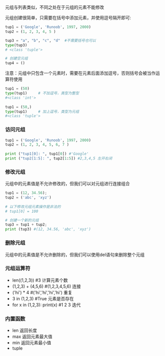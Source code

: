 元组与列表类似，不同之处在于元组的元素不能修改

元组创建很简单，只需要在括号中添加元素，并使用逗号隔开即可:
```python
tup1 = ('Google', 'Runoob', 1997, 2000)
tup2 = (1, 2, 3, 4, 5 )

tup3 = "a", "b", "c", "d"  #不需要括号也可以
type(tup3)
# <class 'tuple'>

# 创建空元组
tup4 = ()
```

注意：元组中只包含一个元素时，需要在元素后面添加逗号，否则括号会被当作运算符使用
```python
tup1 = (50)
type(tup1)     # 不加逗号，类型为整型
#<class 'int'>
 
tup1 = (50,)
type(tup1)     # 加上逗号，类型为元组
#<class 'tuple'>
```

### 访问元组
```python
tup1 = ('Google', 'Runoob', 1997, 2000)
tup2 = (1, 2, 3, 4, 5, 6, 7 )
 
print ("tup1[0]: ", tup1[0]) #'Google'
print ("tup2[1:5]: ", tup2[1:5]) #2,3,4,5 左开右闭
```

### 修改元组
元组中的元素值是不允许修改的，但我们可以对元组进行连接组合
```python
tup1 = (12, 34.56);
tup2 = ('abc', 'xyz')
 
# 以下修改元组元素操作是非法的
# tup1[0] = 100

# 创建一个新的元组
tup3 = tup1 + tup2;
print (tup3) #(12, 34.56, 'abc', 'xyz')
```

### 删除元组
元组中的元素值是不允许删除的，但我们可以使用del语句来删除整个元组

### 元组运算符
- len((1,2,3)) #3 计算元素个数
- (1,2,3) + (4,5,6) #(1,2,3,4,5,6) 连接
- ('hi') * 4 #('hi','hi','hi','hi') 重复
- 3 in (1,2,3) #True 元素是否存在
- for x in (1,2,3): print(x) #1 2 3 迭代

### 内置函数
- len 返回长度
- max 返回元素最大值
- min 返回元素最小值
- tuple 
